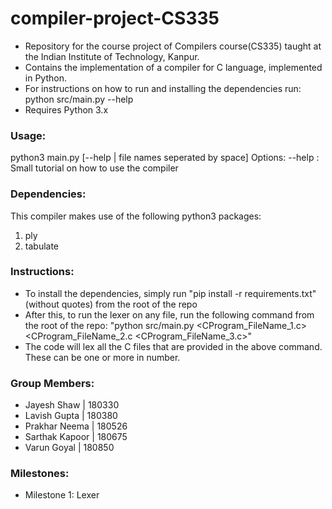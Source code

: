 # compiler-project-CS335
- Repository for the course project of Compilers course(CS335) taught at the Indian Institute of Technology, Kanpur.
- Contains the implementation of a compiler for C language, implemented in Python. 
- For instructions on how to run and installing the dependencies run: python src/main.py --help 
- Requires Python 3.x

### Usage: 
python3 main.py [--help | file names seperated by space]
Options:
--help : 	 Small tutorial on how to use the compiler

### Dependencies:
This compiler makes use of the following python3 packages:
1. ply
2. tabulate

### Instructions:
- To install the dependencies, simply run "pip install -r requirements.txt"(without quotes) from the root of the repo
- After this, to run the lexer on any file, run the following command from the root of the repo: "python src/main.py <CProgram_FileName_1.c> <CProgram_FileName_2.c <CProgram_FileName_3.c>"
- The code will lex all the C files that are provided in the above command. These can be one or more in number. 


### Group Members:
- Jayesh Shaw | 180330
- Lavish Gupta | 180380
- Prakhar Neema | 180526
- Sarthak Kapoor | 180675
- Varun Goyal | 180850

### Milestones:
- Milestone 1: Lexer
